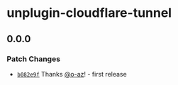 # unplugin-cloudflare-tunnel

## 0.0.0

### Patch Changes

- [`b082e9f`](https://github.com/o-az/unplugin-cloudflare-tunnel/commit/b082e9fbbfe358f4a2cf9dca8eaa556f39b5e1ea) Thanks [@o-az](https://github.com/o-az)! - first release
